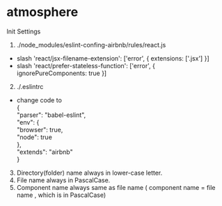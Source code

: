 # atmosphere

Init Settings
1. ./node_modules/eslint-confing-airbnb/rules/react.js
  - slash 'react/jsx-filename-extension': ['error', { extensions: ['.jsx'] }]
  - slash 'react/prefer-stateless-function': ['error', { ignorePureComponents: true }]

2. ./.eslintrc 
  - change code to <br>
{ <br>
  "parser": "babel-eslint",<br>
  "env": {<br>
    "browser": true,<br>
    "node": true<br>
  },<br>
  "extends": "airbnb"<br>
}<br>

3. Directory(folder) name always in lower-case letter.
4. File name always in PascalCase.
5. Component name always same as file name ( component name = file name , which is in PascalCase)


